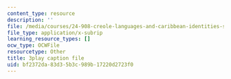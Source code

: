 ```yaml
---
content_type: resource
description: ''
file: /media/courses/24-908-creole-languages-and-caribbean-identities-spring-2017/bf2372da83d35b3c989b17220d2723f0_OKAsxiE8ziY.vtt
file_type: application/x-subrip
learning_resource_types: []
ocw_type: OCWFile
resourcetype: Other
title: 3play caption file
uid: bf2372da-83d3-5b3c-989b-17220d2723f0
---
```

